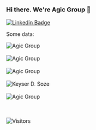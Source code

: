 ### Hi there. We're Agic Group 👋

[![Linkedin Badge](https://img.shields.io/badge/-Agic%20Group-blue?style=flat&logo=Linkedin&logoColor=white&link=https://www.linkedin.com/company/agic-technology/)](https://www.linkedin.com/company/agic-technology/)

Some data:

<div>
  <img align="center" src="https://github-profile-summary-cards.vercel.app/api/cards/profile-details?username=Agic-Group&layout=compact&theme=dark" alt="Agic Group" />
<div/>
<br />
  
<div>
  <img align="center" src="https://github-readme-stats.vercel.app/api?username=Agic-Group&show_icons=true&theme=dark" alt="Agic Group" />
<div/>
<br />
  
<div>
  <img align="center" src="https://github-readme-stats.vercel.app/api/top-langs/?username=Agic-Group&layout=compact&theme=dark" alt="Agic Group" />
<div/>
<br />

 <div>
  <img align="center" src="https://github-readme-stats.vercel.app/api/wakatime?username=KeyserDSoze&theme=dark" alt="Keyser D. Soze" />
<div/>
<br />
  
<div>
  <img src="https://github-readme-streak-stats.herokuapp.com/?user=Agic-Group&theme=dark" alt="Agic Group" />
<div/>
<br />

<br />

![Visitors](https://api.visitorbadge.io/api/VisitorHit?user=Agic-Group&repo=.github&countColor=%237B1E7A)
